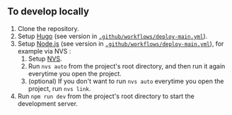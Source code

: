 ## To develop locally
1. Clone the repository.
2. Setup [Hugo](https://gohugo.io/) (see version in [`.github/workflows/deploy-main.yml`](/.github/workflows/deploy-main.yml)).
3. Setup [Node.js](https://nodejs.org/) (see version in [`.github/workflows/deploy-main.yml`](/.github/workflows/deploy-main.yml)), for example via NVS :
    1. Setup [NVS](https://github.com/jasongin/nvs).
    2. Run `nvs auto` from the project's root directory, and then run it again everytime you open the project.
    3. (optional) If you don't want to run `nvs auto` everytime you open the project, run `nvs link`.
5. Run `npm run dev` from the project's root directory to start the development server.
